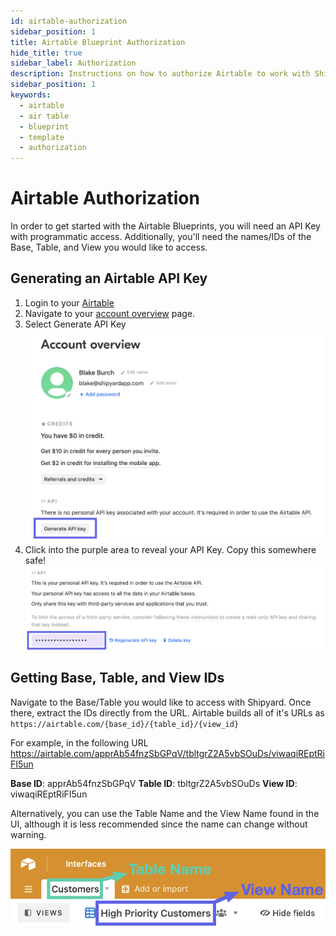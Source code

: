 ```yaml
---
id: airtable-authorization
sidebar_position: 1
title: Airtable Blueprint Authorization
hide_title: true
sidebar_label: Authorization
description: Instructions on how to authorize Airtable to work with Shipyard's low-code Airtable templates.
sidebar_position: 1
keywords:
  - airtable
  - air table
  - blueprint
  - template
  - authorization
---
```


# Airtable Authorization

In order to get started with the Airtable Blueprints, you will need an API Key with programmatic access. Additionally, you'll need the names/IDs of the Base, Table, and View you would like to access.

## Generating an Airtable API Key

1. Login to your [Airtable](https://airtable.com/login) 
2. Navigate to your [account overview](https://airtable.com/account) page.
3. Select Generate API Key
![Generate API Key](../../.gitbook/assets/shipyard_2021_11_23_17_42_47.png)
4. Click into the purple area to reveal your API Key. Copy this somewhere safe!
![Revealing your Airtable API Key](../../.gitbook/assets/shipyard_2021_11_28_22_34_33.png)

## Getting Base, Table, and View IDs

Navigate to the Base/Table you would like to access with Shipyard. Once there, extract the IDs directly from the URL. Airtable builds all of it's URLs as `https://airtable.com/{base_id}/{table_id}/{view_id}`

For example, in the following URL https://airtable.com/apprAb54fnzSbGPqV/tbltgrZ2A5vbSOuDs/viwaqiREptRiFI5un

**Base ID**: apprAb54fnzSbGPqV
**Table ID**: tbltgrZ2A5vbSOuDs
**View ID**: viwaqiREptRiFI5un

Alternatively, you can use the Table Name and the View Name found in the UI, although it is less recommended since the name can change without warning.

![Table and View Names](../../.gitbook/assets/shipyard_2021_11_28_22_43_28.png)